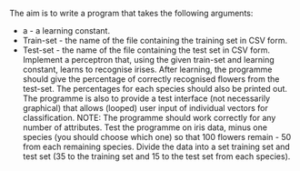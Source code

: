 The aim is to write a program that takes the following arguments: 
- a - a learning constant. 
- Train-set - the name of the file containing the training set in CSV form. 
- Test-set - the name of the file containing the test set in CSV form. 
Implement a perceptron that, using the given train-set and learning constant, 
learns to recognise irises. After learning, the programme should give the percentage of correctly recognised 
flowers from the test-set. The percentages for each species should also be printed out. 
The programme is also to provide a test interface (not necessarily graphical) that allows (looped) 
user input of individual vectors for classification. 
NOTE: The programme should work correctly for any number of attributes. 
Test the programme on iris data, minus one species (you should choose which one) so that 
100 flowers remain - 50 from each remaining species. Divide the data into a set 
training set and test set (35 to the training set and 15 to the test set from each species).
